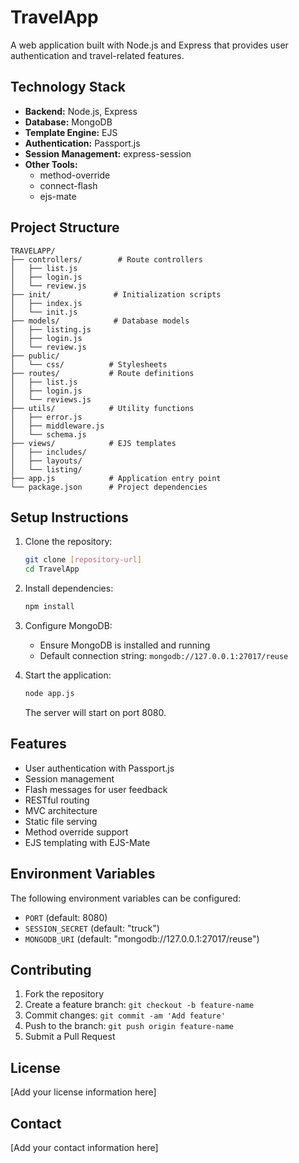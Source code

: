 # TravelApp

A web application built with Node.js and Express that provides user authentication and travel-related features.

## Technology Stack

- **Backend:** Node.js, Express
- **Database:** MongoDB
- **Template Engine:** EJS
- **Authentication:** Passport.js
- **Session Management:** express-session
- **Other Tools:** 
  - method-override
  - connect-flash
  - ejs-mate

## Project Structure

```
TRAVELAPP/
├── controllers/        # Route controllers
│   ├── list.js
│   ├── login.js
│   └── review.js
├── init/              # Initialization scripts
│   ├── index.js
│   └── init.js
├── models/            # Database models
│   ├── listing.js
│   ├── login.js
│   └── review.js
├── public/           
│   └── css/          # Stylesheets
├── routes/           # Route definitions
│   ├── list.js
│   ├── login.js
│   └── reviews.js
├── utils/            # Utility functions
│   ├── error.js
│   ├── middleware.js
│   └── schema.js
├── views/            # EJS templates
│   ├── includes/
│   ├── layouts/
│   └── listing/
├── app.js            # Application entry point
└── package.json      # Project dependencies
```

## Setup Instructions

1. Clone the repository:
   ```bash
   git clone [repository-url]
   cd TravelApp
   ```

2. Install dependencies:
   ```bash
   npm install
   ```

3. Configure MongoDB:
   - Ensure MongoDB is installed and running
   - Default connection string: `mongodb://127.0.0.1:27017/reuse`

4. Start the application:
   ```bash
   node app.js
   ```
   The server will start on port 8080.

## Features

- User authentication with Passport.js
- Session management
- Flash messages for user feedback
- RESTful routing
- MVC architecture
- Static file serving
- Method override support
- EJS templating with EJS-Mate

## Environment Variables

The following environment variables can be configured:
- `PORT` (default: 8080)
- `SESSION_SECRET` (default: "truck")
- `MONGODB_URI` (default: "mongodb://127.0.0.1:27017/reuse")

## Contributing

1. Fork the repository
2. Create a feature branch: `git checkout -b feature-name`
3. Commit changes: `git commit -am 'Add feature'`
4. Push to the branch: `git push origin feature-name`
5. Submit a Pull Request

## License

[Add your license information here]

## Contact

[Add your contact information here]